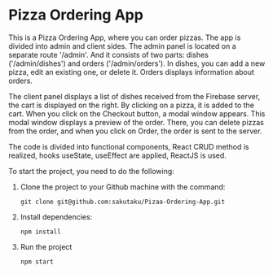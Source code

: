 # Pizza Ordering App
This is a Pizza Ordering App, where you can order pizzas. The app is divided into admin and client sides. The admin panel is located on a separate route '/admin'. And it consists of two parts: dishes ('/admin/dishes') and orders ('/admin/orders'). In dishes, you can add a new pizza, edit an existing one, or delete it. Orders displays information about orders. 

The client panel displays a list of dishes received from the Firebase server, the cart is displayed on the right. By clicking on a pizza, it is added to the cart. When you click on the Checkout button, a modal window appears. This modal window displays a preview of the order. There, you can delete pizzas from the order, and when you click on Order, the order is sent to the server.

The code is divided into functional components, React CRUD method is realized, hooks useState, useEffect are applied, ReactJS is used.

To start the project, you need to do the following:

1) Clone the project to your Github machine with the command:
   
   `git clone git@github.com:sakutaku/Pizaa-Ordering-App.git`

2) Install dependencies:

   `npm install`

3) Run the project

   `npm start`
